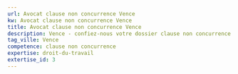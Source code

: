 ```yaml
---
url: Avocat clause non concurrence Vence
kw: Avocat clause non concurrence Vence
title: Avocat clause non concurrence Vence
description: Vence - confiez-nous votre dossier clause non concurrence
tag_ville: Vence
competence: clause non concurrence
expertise: droit-du-travail
extertise_id: 3
---
```

